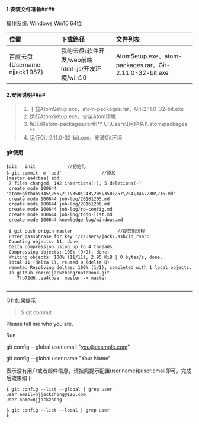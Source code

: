 #### 1.安装文件准备####

操作系统: Windows Win10  64位

|位置|下载路径|文件列表
|:------|:------|:------|
|百度云盘(Username: njjack1987) |我的云盘/软件开发/web前端html+js/开发环境/win10|AtomSetup.exe、atom-packages.rar、Git-2.11.0-32-bit.exe|

#### 2.安装说明####

>1. 下载AtomSetup.exe、atom-packages.rar、Git-2.11.0-32-bit.exe
>2. 运行AtomSetup.exe，安装Atom环境
>3. 解压缩atom-packages.rar到** C:\\Users\\[用户名]\\.atom\\packages **
>4. 运行Git-2.11.0-32-bit.exe，安装Git环境


#### git使用

```
$git   init            //初始化
$ git commit -m 'add'               //添加
[master ea4cbaa] add
 7 files changed, 142 insertions(+), 5 deletions(-)
 create mode 100644 "atom+github\345\256\211\350\243\205\350\257\264\346\230\216.md"
 create mode 100644 job-log/20161205.md
 create mode 100644 job-log/20161206.md
 create mode 100644 job-log/rp-config.md
 create mode 100644 job-log/todo-list.md
 create mode 100644 knowledge-log/windows.md

 $ git push origin master                 //提交到远程
 Enter passphrase for key '/c/Users/jack/.ssh/id_rsa':
 Counting objects: 11, done.
 Delta compression using up to 4 threads.
 Compressing objects: 100% (9/9), done.
 Writing objects: 100% (11/11), 2.95 KiB | 0 bytes/s, done.
 Total 11 (delta 1), reused 0 (delta 0)
 remote: Resolving deltas: 100% (1/1), completed with 1 local objects.
 To github.com:njjackzhong/notebook.git
    7fb72d6..ea4cbaa  master -> master


```

_________

Q1:  如果提示

>$ git commit
>
  Please tell me who you are.
>
Run
>
  git config --global user.email "you@example.com"
>
  git config --global user.name "Your Name"

表示没有用户或者邮件信息，请按照提示配置user.name和user.email即可，完成后效果如下

```
$ git config --list --global | grep user
user.email=njjackzhong@126.com
user.name=njjackzhong

$ git config --list --local | grep user
$



```
